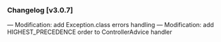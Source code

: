 ### Changelog [v3.0.7]
— Modification: add Exception.class errors handling
— Modification: add HIGHEST_PRECEDENCE order to ControllerAdvice handler
